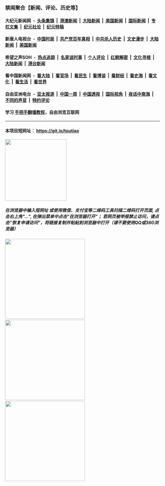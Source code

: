 ### 禁闻聚合【新闻、评论、历史等】

#### 大纪元新闻网 &nbsp;-&nbsp; [头条集锦](indexes/E头条集锦.md?t=02121502) &nbsp;|&nbsp; [港澳新闻](indexes/E港澳新闻.md?t=02121502)  &nbsp;|&nbsp; [大陆新闻](indexes/E大陆新闻.md?t=02121502) &nbsp;|&nbsp; [美国新闻](indexes/E美国新闻.md?t=02121502) &nbsp;|&nbsp; [国际新闻](indexes/E国际新闻.md?t=02121502) &nbsp;|&nbsp; [专栏文集](indexes/E专栏文集.md?t=02121502) &nbsp;|&nbsp; [纪元社论](indexes/E纪元社论.md?t=02121502) &nbsp;|&nbsp; [纪元特稿](indexes/E纪元特稿.md?t=02121502) 

#### 新唐人电视台 &nbsp;-&nbsp; [中国时局](indexes/N中国时局.md?t=02121502) &nbsp;|&nbsp; [共产党百年真相](indexes/N共产党百年真相.md?t=02121502) &nbsp;|&nbsp; [中共杀人历史](indexes/N中共杀人历史.md?t=02121502) &nbsp;|&nbsp; [文史漫步](indexes/N文史漫步.md?t=02121502) &nbsp;|&nbsp; [大陆新闻](indexes/N大陆新闻.md?t=02121502) &nbsp;|&nbsp; [美国新闻](indexes/N美国新闻.md?t=02121502)

#### 希望之声SOH &nbsp;-&nbsp; [热点追踪](indexes/H热点追踪.md?t=02121502) &nbsp;|&nbsp; [名家谈时事](indexes/H名家谈时事.md?t=02121502) &nbsp;|&nbsp; [个人评论](indexes/H个人评论.md?t=02121502)  &nbsp;|&nbsp; [红朝解密](indexes/H红朝解密.md?t=02121502) &nbsp;|&nbsp; [文化寻根](indexes/H文化寻根.md?t=02121502) &nbsp;|&nbsp; [大陆新闻](indexes/H大陆新闻.md?t=02121502) &nbsp;|&nbsp; [港台新闻](indexes/H港台新闻.md?t=02121502)

#### 看中国新闻网 &nbsp;-&nbsp; [看大陆](indexes/S看大陆.md?t=02121502) &nbsp;|&nbsp; [看官场](indexes/S看官场.md?t=02121502) &nbsp;|&nbsp; [看民生](indexes/S看民生.md?t=02121502)  &nbsp;|&nbsp; [看博谈](indexes/S看博谈.md?t=02121502) &nbsp;|&nbsp; [看财经](indexes/S看财经.md?t=02121502) &nbsp;|&nbsp; [看史海](indexes/S看史海.md?t=02121502) &nbsp;|&nbsp; [看文化](indexes/S看文化.md?t=02121502) &nbsp;|&nbsp; [看生活](indexes/S看生活.md?t=02121502) &nbsp;|&nbsp; [看世界](indexes/S看世界.md?t=02121502)

#### 自由亚洲电台 &nbsp;-&nbsp; [亚太报道](indexes/R亚太报道.md?t=02121502) &nbsp;|&nbsp; [中国一周](indexes/R中国一周.md?t=02121502) &nbsp;|&nbsp; [中国透视](indexes/R中国透视.md?t=02121502)  &nbsp;|&nbsp; [国际视角](indexes/R国际视角.md?t=02121502) &nbsp;|&nbsp; [夜话中南海](indexes/R夜话中南海.md?t=02121502) &nbsp;|&nbsp; [不同的声音](indexes/R不同的声音.md?t=02121502) &nbsp;|&nbsp; [特约评论](indexes/R特约评论.md?t=02121502)

#### 学习 [手把手翻墙教程](https://github.com/gfw-breaker/guides/wiki)，自由浏览互联网

----

#### 本项目短网址： https://git.io/toutiao
<img src="https://raw.githubusercontent.com/gfw-breaker/banned-news/master/scripts/img/qr.png" width="200px"/>  

##### 在浏览器中输入短网址 或使用微信、支付宝等二维码工具扫描二维码打开页面, 点击右上角"...", 在弹出菜单中点击“在浏览器打开”； 若网页被举报禁止访问，请点击“恢复申请访问”，将链接复制并粘贴到浏览器中打开（请不要使用QQ或360浏览器）

<img src="https://raw.githubusercontent.com/gfw-breaker/banned-news/master/scripts/img/1.png" width="260px"/> &nbsp; <img src="https://raw.githubusercontent.com/gfw-breaker/banned-news/master/scripts/img/2.png" width="260px"/> &nbsp; <img src="https://raw.githubusercontent.com/gfw-breaker/banned-news/master/scripts/img/3.png" width="260px"/>
